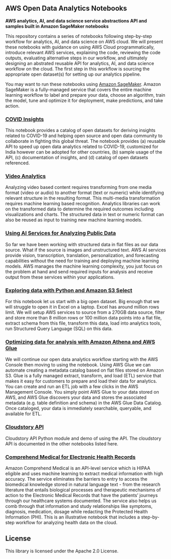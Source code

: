## AWS Open Data Analytics Notebooks

**AWS analytics, AI, and data science service abstractions API and samples built in Amazon SageMaker notebooks**

This repository contains a series of notebooks following step-by-step workflow for analytics, AI, and data science on AWS cloud. We will present these notebooks with guidance on using AWS Cloud programmatically, introduce relevant AWS services, explaining the code, reviewing the code outputs, evaluating alternative steps in our workflow, and ultimately designing an abstrated reusable API for analytics, AI, and data science workflow on the cloud. The first step in this workflow is sourcing the appropriate open dataset(s) for setting up our analytics pipeline.

You may want to run these notebooks using [Amazon SageMaker](https://aws.amazon.com/sagemaker/). Amazon SageMaker is a fully-managed service that covers the entire machine learning workflow to label and prepare your data, choose an algorithm, train the model, tune and optimize it for deployment, make predictions, and take action.


### [COVID Insights](https://github.com/aws-samples/aws-open-data-analytics-notebooks/tree/master/covid)
This notebook provides a catalog of open datasets for deriving insights related to COVID-19 and helping open source and open data community to collaborate in fighting this global threat. The notebook provides (a) reusable API to speed up open data analytics related to COVID-19, customized for India however can be adopted for other countries, (b) sample usage of the API, (c) documentation of insights, and (d) catalog of open datasets referenced.

### [Video Analytics](https://github.com/aws-samples/aws-open-data-analytics-notebooks/tree/master/video-analytics/)
Analyzing video based content requires transforming from one media format (video or audio) to another format (text or numeric) while identifying relevant structure in the resulting format. This multi-media transformation requires machine learning based recognition. Analytics libraries can work on the transformed data to determine the required outcomes including visualizations and charts. The structured data in text or numeric format can also be reused as input to training new machine learning models.

### [Using AI Services for Analyzing Public Data](https://github.com/aws-samples/aws-open-data-analytics-notebooks/tree/master/ai-services/)

So far we have been working with structured data in flat files as our data source. What if the source is images and unstructured text. AWS AI services provide vision, transcription, translation, personalization, and forecasting capabilities without the need for training and deploying machine learning models. AWS manages the machine learning complexity, you just focus on the problem at hand and send required inputs for analysis and receive output from these services within your applications.

### [Exploring data with Python and Amazon S3 Select](https://github.com/aws-samples/aws-open-data-analytics-notebooks/tree/master/exploring-data/)

For this notebook let us start with a big open dataset. Big enough that we will struggle to open it in Excel on a laptop. Excel has around million rows limit. We will setup AWS services to source from a 270GB data source, filter and store more than 8 million rows or 100 million data points into a flat file, extract schema from this file, transform this data, load into analytics tools, run Structured Query Language (SQL) on this data.

### [Optimizing data for analysis with Amazon Athena and AWS Glue](https://github.com/aws-samples/aws-open-data-analytics-notebooks/tree/master/optimizing-data/)

We will continue our open data analytics workflow starting with the AWS Console then moving to using the notebook. Using AWS Glue we can automate creating a metadata catalog based on flat files stored on Amazon S3. Glue is a fully managed extract, transform, and load (ETL) service that makes it easy for customers to prepare and load their data for analytics. You can create and run an ETL job with a few clicks in the AWS Management Console. You simply point AWS Glue to your data stored on AWS, and AWS Glue discovers your data and stores the associated metadata (e.g. table definition and schema) in the AWS Glue Data Catalog. Once cataloged, your data is immediately searchable, queryable, and available for ETL.

### [Cloudstory API](https://github.com/aws-samples/aws-open-data-analytics-notebooks/tree/master/cloudstory-api/)

Cloudstory API Python module and demo of using the API. The cloudstory API is documented in the other notebooks listed here.

### [Comprehend Medical for Electronic Health Records](https://github.com/aws-samples/aws-open-data-analytics-notebooks/tree/master/comprehend-medical-ehr)
Amazon Comprehend Medical is an API-level service which is HIPAA eligible and uses machine learning to extract medical information with high accuracy. The service eliminates the barriers to entry to access the biomedical knowledge stored in natural language text - from the research literature that entails biological processes and therapeutic mechanisms of action to the Electronic Medical Records that have the patients’ journeys through our healthcare systems documented. The service also helps us comb through that information and study relationships like symptoms, diagnosis, medication, dosage while redacting the Protected Health Information (PHI). This is an illustrative notebook that includes a step-by-step workflow for analyzing health data on the cloud.

## License

This library is licensed under the Apache 2.0 License. 
